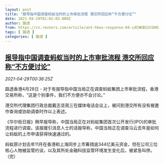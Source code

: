 ```yaml
---
layout: post
title: "报导指中国调查蚂蚁当时的上市审批流程 港交所回应称“不方便讨论”"
date: 2021-04-29T01:01:03.000Z
author: 路透
from: https://cn.reuters.com/article/ant-hkex-response-04-idCNKBS2CG00Z
tags: [ 路透 ]
categories: [ 路透 ]
---
```

<!--1619658063000-->
[报导指中国调查蚂蚁当时的上市审批流程 港交所回应称“不方便讨论”](https://cn.reuters.com/article/ant-hkex-response-04-idCNKBS2CG00Z)
------

<div>
<div><i>2021-04-29T00:36:25Z</i></div><p>路透香港4月28日 - 对于有报导指中国当局正在调查蚂蚁集团上市审批流程，香港交易所称，“这是个别事件，我们不方便亦不会讨论。”</p><p>港交所代理集团行政总裁戴志坚周三在媒体电话会议上，被问到港交所有没有被邀作查询或协助调查时作以上表述。</p><p>《华尔街日报》稍早报导称，中国当局正在对蚂蚁集团首次公开发行(IPO)的审批流程进行调查。该报援引消息人士的话报导称，中国当局正在调查马云去年是如何让蚂蚁的上市申请获得快速通过的。</p><p>蚂蚁原计划去年11月在香港和上海同步上市筹措逾344亿美元资金，但在公司三位核心人物被监管约谈，以及其所处金融科技监管环境发生变化后，被紧急叫停。（完）</p>
</div>
